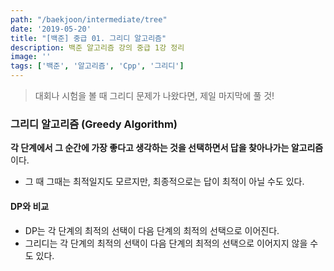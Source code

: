 ```yaml
---
path: "/baekjoon/intermediate/tree"
date: '2019-05-20'
title: "[백준] 중급 01. 그리디 알고리즘"
description: 백준 알고리즘 강의 중급 1강 정리
image: ''
tags: ['백준', '알고리즘', 'Cpp', '그리디']
---
```

> 대회나 시험을 볼 때 그리디 문제가 나왔다면, 제일 마지막에 풀 것!

### 그리디 알고리즘 (Greedy Algorithm)
__각 단계에서 그 순간에 가장 좋다고 생각하는 것을 선택하면서 답을 찾아나가는 알고리즘__ 이다.
- 그 때 그때는 최적일지도 모르지만, 최종적으로는 답이 최적이 아닐 수도 있다.
    
#### DP와 비교
- DP는 각 단계의 최적의 선택이 다음 단계의 최적의 선택으로 이어진다.
- 그리디는 각 단계의 최적의 선택이 다음 단계의 최적의 선택으로 이어지지 않을 수도 있다.